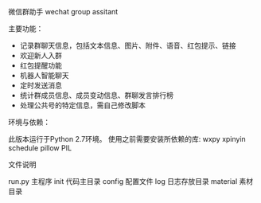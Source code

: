 微信群助手    wechat group assitant

主要功能：
* 记录群聊天信息，包括文本信息、图片、附件、语音、红包提示、链接
* 欢迎新人入群
* 红包提醒功能
* 机器人智能聊天
* 定时发送消息
* 统计群成员信息、成员变动信息、群聊发言排行榜
* 处理公共号的特定信息，需自己修改脚本


环境与依赖：

此版本运行于Python 2.7环境。
使用之前需要安装所依赖的库:
wxpy
xpinyin
schedule
pillow
PIL


文件说明

run.py 主程序
init 代码主目录
config 配置文件
log 日志存放目录
material 素材目录



